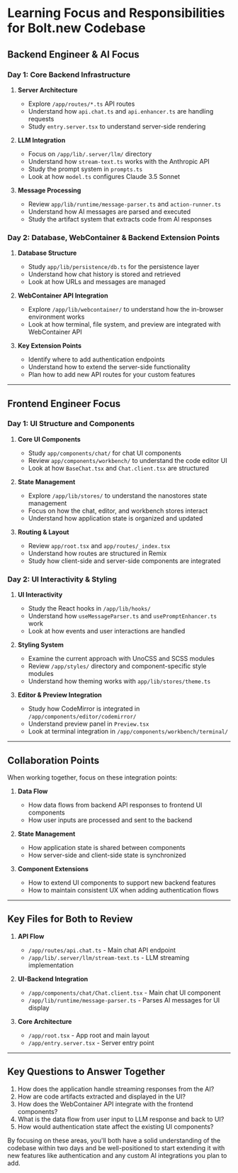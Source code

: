 # Learning Focus and Responsibilities for Bolt.new Codebase

## Backend Engineer & AI Focus

### Day 1: Core Backend Infrastructure

1. **Server Architecture**
   - Explore `/app/routes/*.ts` API routes
   - Understand how `api.chat.ts` and `api.enhancer.ts` are handling requests
   - Study `entry.server.tsx` to understand server-side rendering

2. **LLM Integration**
   - Focus on `/app/lib/.server/llm/` directory
   - Understand how `stream-text.ts` works with the Anthropic API
   - Study the prompt system in `prompts.ts`
   - Look at how `model.ts` configures Claude 3.5 Sonnet

3. **Message Processing**
   - Review `app/lib/runtime/message-parser.ts` and `action-runner.ts`
   - Understand how AI messages are parsed and executed
   - Study the artifact system that extracts code from AI responses

### Day 2: Database, WebContainer & Backend Extension Points

1. **Database Structure**
   - Study `app/lib/persistence/db.ts` for the persistence layer
   - Understand how chat history is stored and retrieved
   - Look at how URLs and messages are managed

2. **WebContainer API Integration**
   - Explore `/app/lib/webcontainer/` to understand how the in-browser environment works
   - Look at how terminal, file system, and preview are integrated with WebContainer API

3. **Key Extension Points**
   - Identify where to add authentication endpoints
   - Understand how to extend the server-side functionality
   - Plan how to add new API routes for your custom features

---

## Frontend Engineer Focus

### Day 1: UI Structure and Components

1. **Core UI Components**
   - Study `app/components/chat/` for chat UI components
   - Review `app/components/workbench/` to understand the code editor UI
   - Look at how `BaseChat.tsx` and `Chat.client.tsx` are structured

2. **State Management**
   - Explore `/app/lib/stores/` to understand the nanostores state management
   - Focus on how the chat, editor, and workbench stores interact
   - Understand how application state is organized and updated

3. **Routing & Layout**
   - Review `app/root.tsx` and `app/routes/_index.tsx`
   - Understand how routes are structured in Remix
   - Study how client-side and server-side components are integrated

### Day 2: UI Interactivity & Styling

1. **UI Interactivity**
   - Study the React hooks in `/app/lib/hooks/`
   - Understand how `useMessageParser.ts` and `usePromptEnhancer.ts` work
   - Look at how events and user interactions are handled

2. **Styling System**
   - Examine the current approach with UnoCSS and SCSS modules
   - Review `/app/styles/` directory and component-specific style modules
   - Understand how theming works with `app/lib/stores/theme.ts`

3. **Editor & Preview Integration**
   - Study how CodeMirror is integrated in `/app/components/editor/codemirror/`
   - Understand preview panel in `Preview.tsx`
   - Look at terminal integration in `/app/components/workbench/terminal/`

---

## Collaboration Points

When working together, focus on these integration points:

1. **Data Flow**
   - How data flows from backend API responses to frontend UI components
   - How user inputs are processed and sent to the backend

2. **State Management**
   - How application state is shared between components
   - How server-side and client-side state is synchronized

3. **Component Extensions**
   - How to extend UI components to support new backend features
   - How to maintain consistent UX when adding authentication flows

---

## Key Files for Both to Review

1. **API Flow**
   - `/app/routes/api.chat.ts` - Main chat API endpoint
   - `/app/lib/.server/llm/stream-text.ts` - LLM streaming implementation

2. **UI-Backend Integration**
   - `/app/components/chat/Chat.client.tsx` - Main chat UI component
   - `/app/lib/runtime/message-parser.ts` - Parses AI messages for UI display

3. **Core Architecture**
   - `/app/root.tsx` - App root and main layout
   - `/app/entry.server.tsx` - Server entry point

---

## Key Questions to Answer Together

1. How does the application handle streaming responses from the AI?
2. How are code artifacts extracted and displayed in the UI?
3. How does the WebContainer API integrate with the frontend components?
4. What is the data flow from user input to LLM response and back to UI?
5. How would authentication state affect the existing UI components?

By focusing on these areas, you'll both have a solid understanding of the codebase within two days and be well-positioned to start extending it with new features like authentication and any custom AI integrations you plan to add.
